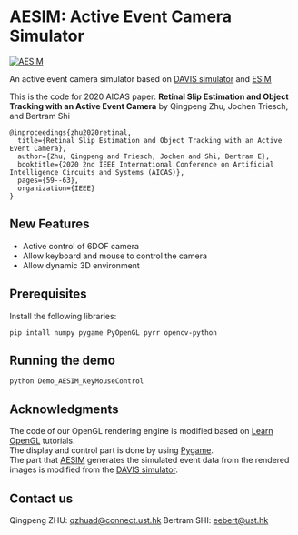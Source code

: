 # AESIM: Active Event Camera Simulator
[![AESIM](pictures/video_screenshot.jpg)](https://youtu.be/1CFUxxfl1Hs)

An active event camera simulator based on [DAVIS simulator](https://github.com/uzh-rpg/rpg_davis_simulator) and [ESIM](https://github.com/uzh-rpg/rpg_esim)

This is the code for 2020 AICAS paper: **Retinal Slip Estimation and Object Tracking with an Active Event Camera** by Qingpeng Zhu, Jochen Triesch, and Bertram Shi

```
@inproceedings{zhu2020retinal,
  title={Retinal Slip Estimation and Object Tracking with an Active Event Camera},
  author={Zhu, Qingpeng and Triesch, Jochen and Shi, Bertram E},
  booktitle={2020 2nd IEEE International Conference on Artificial Intelligence Circuits and Systems (AICAS)},
  pages={59--63},
  organization={IEEE}
}
```

## New Features
* Active control of 6DOF camera
* Allow keyboard and mouse to control the camera
* Allow dynamic 3D environment

## Prerequisites

Install the following libraries:

```
pip intall numpy pygame PyOpenGL pyrr opencv-python
```

## Running the demo

```
python Demo_AESIM_KeyMouseControl
```

## Acknowledgments

The code of our OpenGL rendering engine is modified based on [Learn OpenGL](https://learnopengl.com/) tutorials.<br />
The display and control part is done by using [Pygame](https://www.pygame.org).<br />
The part that [AESIM](https://github.com/ZHUQINGPENG/Active-Event-Camera-Simulator) generates the simulated event data from the rendered images is modified from the [DAVIS simulator](https://github.com/uzh-rpg/rpg_davis_simulator).

## Contact us

Qingpeng ZHU: qzhuad@connect.ust.hk
Bertram SHI: eebert@ust.hk
